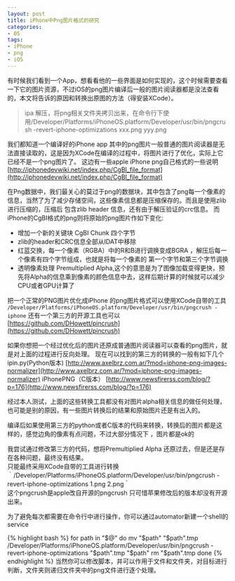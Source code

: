 ```yaml
---
layout: post
title: iPhone中Png图片格式的研究
categories:
- OS
tags:
- iPhone
- png
- iOS
---
```


有时候我们看到一个App，想看看他的一些界面是如何实现的，这个时候需要查看一下它的图片资源，不过iOS的png图片编译后一般的图片阅读器都是没法查看的，本文将告诉的原因和转换出原图的方法（得安装XCode）。

> ipa 解压，将png相关文件夹拷贝出来，在命令行下使用/Developer/Platforms/iPhoneOS.platform/Developer/usr/bin/pngcrush -revert-iphone-optimizations xxx.png yyy.png

我们都知道一个编译好的iPhone app 其中的png图片一般普通的图片阅读器是无法直接读取的，这是因为XCode在编译的过程中，将图片进行了优化，实际上它已经不是一个png图片了。
这边有一些apple iPhone png自己格式的一些说明
[http://iphonedevwiki.net/index.php/CgBI_file_format](http://iphonedevwiki.net/index.php/CgBI_file_format)

在Png数据中，我们最关心的莫过于png的数据块，其中包含了png每一个像素的信息，当然了为了减少存储空间，这些像素信息都是压缩保存的。而且是使用zlib进行压缩的，压缩后 包含zlib header 信息，还有由于解压验证的crc信息。
而iPhone的CgBI格式的png则将原始的png图片作如下变化:

* 增加一个新的关键块 CgBI Chunk 四个字节
* zlib的header和CRC信息全部从IDAT中移除
* 红蓝交换，每一个像素（RGBA）中的R和B进行调换变成BGRA ，解压后每一个像素有四个字节组成，也就是将每一个像素的 第一个字节和第三个字节调换
* 透明像素处理 Premultiplied Alpha,这个的意思是为了图像加载变得更快，预先将Alpha的信息乘到像素的颜色信息中去，这样后期计算的时候就可以减少CPU或者GPU计算了
  
把一个正常的PNG图片优化成iPhone 的png图片格式可以使用XCode自带的工具 `/Developer/Platforms/iPhoneOS.platform/Developer/usr/bin/pngcrush -iphone`
还有一个第三方的开源工具也可以
[https://github.com/DHowett/pincrush](https://github.com/DHowett/pincrush)

如果你想把一个经过优化后的图片还原成普通图片阅读器可以查看的png图片，就是对上面的过程进行反向处理。
现在可以找到的第三方的转换的一般有如下几个
ipin.py(Python版本) [http://www.axelbrz.com.ar/?mod=iphone-png-images-normalizer](http://www.axelbrz.com.ar/?mod=iphone-png-images-normalizer)
iPhonePNG（C版本） [http://www.newsfirerss.com/blog/?p=176](http://www.newsfirerss.com/blog/?p=176)

经过本人测试，上面的这些转换工具都没有对图片alpha相关信息的做任何处理，也可能是别的原因，有一些图片转换后的结果和原始图片还是有出入的。

编译后如果使用第三方的python或者C版本的代码来转换，转换后的图片都是这样的，感觉边角的像素有点问题，不过大部分情况下 ，图片都是ok的


我尝试通过修改第三方的代码，想将Premultiplied Alpha 还原过去，但是还是存在各种问题，最终没有结果。  
只能最终采用XCode自带的工具进行转换 ｀/Developer/Platforms/iPhoneOS.platform/Developer/usr/bin/pngcrush -revert-iphone-optimizations 1.png 2.png｀  
这个pngcrush是apple改自开源的pngcrush 只可惜苹果修改后的版本却没有开源出来。
   
为了避免每次都需要在命令行中进行操作，你可以通过automator新建一个shell的service


{% highlight bash %}
for path in "$@"
do
mv "$path" "$path".tmp
/Developer/Platforms/iPhoneOS.platform/Developer/usr/bin/pngcrush -revert-iphone-optimizations "$path".tmp "$path"
rm "$path".tmp
done
{% endhighlight %}
当然你可以修改脚本，并可以作用于文件和文件夹，对目标进行判断，文件夹则递归文件夹中的png文件进行逐个处理。